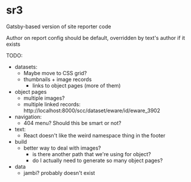 # sr3

Gatsby-based version of site reporter code

Author on report config should be default, overridden by text's author if it exists

TODO:
 * datasets:
   * Maybe move to CSS grid?
   * thumbnails + image records
	 * links to object pages (more of them)
 * object pages
	 * multiple images?
	 * multiple linked records: http://localhost:8000/scc/dataset/eware/id/eware_3902
 * navigation:
	 * 404 menu? Should this be smart or not?
 * text:
	 * React doesn't like the weird namespace thing in the footer
 * build
   * better way to deal with images?
	 * is there another path that we're using for object?
	 * do I actually need to generate so many object pages?
 * data
	 * jambi? probably doesn't exist
